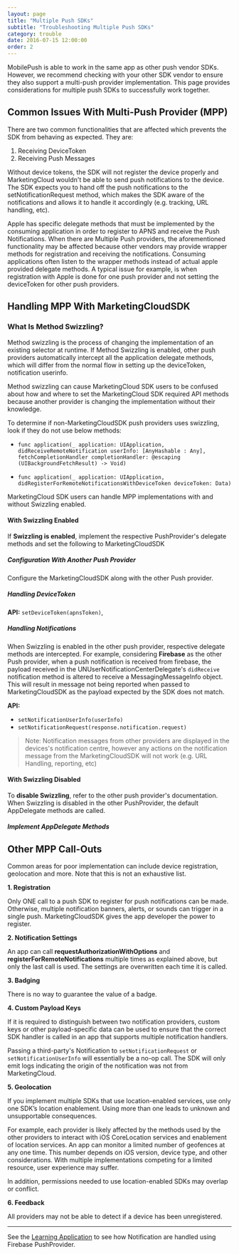 ```yaml
---
layout: page
title: "Multiple Push SDKs"
subtitle: "Troubleshooting Multiple Push SDKs"
category: trouble
date: 2016-07-15 12:00:00
order: 2
---
```

MobilePush is able to work in the same app as other push vendor SDKs. However, we recommend checking with your other SDK vendor to ensure they also support a multi-push provider implementation. This page provides considerations for multiple push SDKs to successfully work together.

## Common Issues With Multi-Push Provider (MPP)

There are two common functionalities that are affected which prevents the SDK from behaving as expected. They are:

  1. Receiving DeviceToken
  2. Receiving Push Messages

Without device tokens, the SDK will not register the device properly and MarketingCloud wouldn't be able to send push notifications to the device. The SDK expects you to hand off the push notifications to the setNotificationRequest method, which makes the SDK aware of the notifications and allows it to handle it accordingly (e.g. tracking, URL handling, etc).

Apple has specific delegate methods that must be implemented by the consuming application in order to register to APNS and receive the Push Notifications. When there are Multiple Push providers, the aforementioned functionality may be affected because other vendors may provide wrapper methods for registration and receiving the notifications. Consuming applications often listen to the wrapper methods instead of actual apple provided delegate methods. A typical issue for example, is when registration with Apple is done for one push provider and not setting the deviceToken for other push providers.

## Handling MPP With MarketingCloudSDK

### What Is Method Swizzling?

Method swizzling is the process of changing the implementation of an existing selector at runtime.
If Method Swizzling is enabled, other push providers automatically intercept all the application delegate methods, which will differ from the normal flow in setting up the deviceToken, notification userinfo.

Method swizzling can cause MarketingCloud SDK users to be confused about how and where to set the MarketingCloud SDK required API methods because another provider is changing the implementation without their knowledge.

To determine if non-MarketingCloudSDK push providers uses swizzling, look if they do not use below methods:
* `func application(_ application: UIApplication, didReceiveRemoteNotification userInfo: [AnyHashable : Any], fetchCompletionHandler completionHandler: @escaping (UIBackgroundFetchResult) -> Void)`

* `func application(_ application: UIApplication, didRegisterForRemoteNotificationsWithDeviceToken deviceToken: Data)`

MarketingCloud SDK users can handle MPP implementations with and without Swizzling enabled.

#### With Swizzling Enabled

If **Swizzling is enabled**, implement the respective PushProvider's delegate methods and set the following to MarketingCloudSDK <br/>

##### Configuration With Another Push Provider

Configure the MarketingCloudSDK along with the other Push provider.

<script src="https://gist.github.com/sfmc-mobilepushsdk/8bf1bbe95c7b8fa2528d89d5640a308e.js"></script>

##### Handling DeviceToken

**API:** `setDeviceToken(apnsToken)`,

<script src="https://gist.github.com/sfmc-mobilepushsdk/ecd3b5f58f8e96700f6e9b6c85f5d77a.js"></script>

##### Handling Notifications

When Swizzling is enabled in the other push provider, respective delegate methods are intercepted. For example, considering **Firebase** as the other Push provider, when a push notification is received from firebase, the payload received in the UNUserNotificationCenterDelegate's `didReceive` notification method is altered to receive a MessagingMessageInfo object. This will result in message not being reported when passed to MarketingCloudSDK as the payload expected by the SDK does not match.

**API:**
  * `setNotificationUserInfo(userInfo)`
  * `setNotificationRequest(response.notification.request)`

<script src="https://gist.github.com/sfmc-mobilepushsdk/44ea9e49f41c2d997a011dc38e74b36d.js"></script>  

> Note: Notification messages from other providers are displayed in the devices's notification centre, however any actions on the notification message from the MarketingCloudSDK will not work (e.g. URL Handling, reporting, etc)

#### With Swizzling Disabled

To **disable Swizzling**, refer to the other push provider's documentation.
When Swizzling is disabled in the other PushProvider, the default AppDelegate methods are called.

##### Implement AppDelegate Methods 

<script src="https://gist.github.com/sfmc-mobilepushsdk/4c399fe43313beea06c3a1616059de55.js"></script>

## Other MPP Call-Outs 

Common areas for poor implementation can include device registration, geolocation and more. Note that this is not an exhaustive list.

**1. Registration**

Only ONE call to a push SDK to register for push notifications can be made. Otherwise, multiple notification banners, alerts, or sounds can trigger in a single push. MarketingCloudSDK gives the app developer the power to register.

**2. Notification Settings**

An app can call **requestAuthorizationWithOptions** and **registerForRemoteNotifications** multiple times as explained above, but only the last call is used. The settings are overwritten each time it is called.

**3. Badging**

There is no way to guarantee the value of a badge.

**4. Custom Payload Keys**

If it is required to distinguish between two notification providers, custom keys or other payload-specific data can be used to ensure that the correct SDK handler is called in an app that supports multiple notification handlers.

Passing a third-party's Notification to `setNotificationRequest` or `setNotificationUserInfo` will essentially be a no-op call. The SDK will only emit logs indicating the origin of the notification was not from MarketingCloud.

**5. Geolocation**

If you implement multiple SDKs that use location-enabled services, use only one SDK’s location enablement. Using more than one leads to unknown and unsupportable consequences.

For example, each provider is likely affected by the methods used by the other providers to interact with iOS CoreLocation services and enablement of location services. An app can monitor a limited number of geofences at any one time. This number depends on iOS version, device type, and other considerations. With multiple implementations competing for a limited resource, user experience may suffer.

In addition, permissions needed to use location-enabled SDKs may overlap or conflict.

**6. Feedback**

All providers may not be able to detect if a device has been unregistered.

------

See the [Learning Application](https://github.com/salesforce-marketingcloud/MarketingCloudSDK-iOS/tree/spm/examples/LearningApp/LearningApp/AppDelegate.swift) to see how Notification are handled using Firebase PushProvider.
